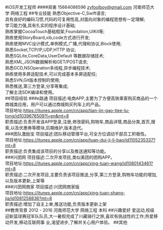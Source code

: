#iOS开发工程师
####郑勇   15664086596   zyfoolboy@gmail.com   河南师范大学   网络工程
##专业技能
熟悉Objective-C,Swift语言;<br />
具有良好的编码习惯,代码的可复用性高,对面向对象的编程思想有一定理解;<br />
学习能力强,具有扎实的程序设计基础;<br />
熟练掌握CocoaTouch基础框架,Foundation,UIKit等;<br />
熟练使用StoryBoard,xib,code方式进行开发;<br />
熟练使用MVC设计模式,单例模式,广播,代理和协议,Block使用;<br />
熟悉Socket,TCP/IP,UDP,HTTP 协议;<br />
熟悉SQLite,CoreData,UserDefault 等数据存储技术;<br />
熟悉XML,JSON数据解析和GET/POST请求;<br />
熟悉GCD,NSOperation多线程,异步编程技术;<br />
熟练使用多屏适配技术,可以完成基本多屏适配任;<br />
熟悉SVN,Git版本控制的使用;<br />
熟悉推送,第三方登录,分享等集成;<br/>
了解主流SDK编译和使用。<br />
##项目经验
###e路通
项目描述:电商APP,主要为了方便高铁乘客购买商品的一个商城类应用，用户可以通过商城购买列车上的产品。<br />
项目地址:https://itunes.apple.com/cn/app/tian-jin-gao-tiee-lu-tong/id1039676509?l=en&mt=8<br/>
职责描述:负责开发该APP登录,注册,修改密码,购物车,商品详情,商品分类,首页,搜索,以及优惠券等模块,后期维护,版本迭代。<br />
###团队激励宝
项目描述:团队移动管理平台,可全方位调动干部员工积极性。<br/>
项目地址:https://itunes.apple.com/cn/app/tuan-dui-ji-li-bao/id1105235337?mt=8<br/>
职责描述:负责集成该项目的分享以及推送通知等功能。<br/>
###兴团网
项目描述:二次开发项目,类似美团的团购APP。<br/>
项目地址:https://itunes.apple.com/cn/app/xing-tuan-wang/id1080143461?mt=8<br/>
职责描述:二次开发项目,主要负责该项目推送,分享,第三方登录,购物车功能的增加,以及版本更新,上架等<br/>
###兴团网商家
项目描述:兴团网商家版<br/>
项目地址:https://itunes.apple.com/cn/app/xing-tuan-shang-jia/id1081258836?mt=8<br/>
职责描述:增加了自主上单,推送功能,负责版本更新上架<br/>
##教育背景
2012 - 2016   河南师范大学    网络工程    本科
##兴趣爱好
爱运动,校级迎新篮球赛冠军队队员,大一暑假完成了川藏骑行之旅,喜欢有挑战性的工作;热爱移动开发,移动互联网事 业,渴望进步,了解并关心用户体验。
##其他


